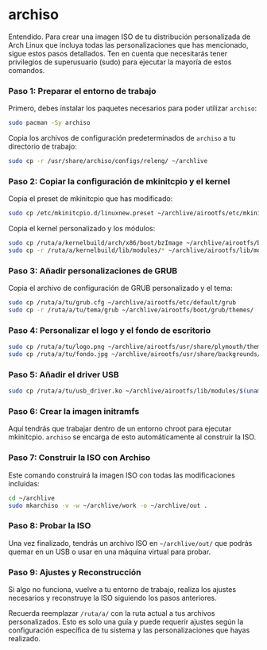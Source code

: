 # archiso

Entendido. Para crear una imagen ISO de tu distribución personalizada de Arch Linux que incluya todas las personalizaciones que has mencionado, sigue estos pasos detallados. Ten en cuenta que necesitarás tener privilegios de superusuario (sudo) para ejecutar la mayoría de estos comandos.

### Paso 1: Preparar el entorno de trabajo

Primero, debes instalar los paquetes necesarios para poder utilizar `archiso`:

```bash
sudo pacman -Sy archiso
```

Copia los archivos de configuración predeterminados de `archiso` a tu directorio de trabajo:

```bash
sudo cp -r /usr/share/archiso/configs/releng/ ~/archlive
```

### Paso 2: Copiar la configuración de mkinitcpio y el kernel

Copia el preset de mkinitcpio que has modificado:

```bash
sudo cp /etc/mkinitcpio.d/linuxnew.preset ~/archlive/airootfs/etc/mkinitcpio.d/
```

Copia el kernel personalizado y los módulos:

```bash
sudo cp /ruta/a/kernelbuild/arch/x86/boot/bzImage ~/archlive/airootfs/boot/vmlinuz-linuxnew
sudo cp -r /ruta/a/kernelbuild/lib/modules/* ~/archlive/airootfs/lib/modules/
```

### Paso 3: Añadir personalizaciones de GRUB

Copia el archivo de configuración de GRUB personalizado y el tema:

```bash
sudo cp /ruta/a/tu/grub.cfg ~/archlive/airootfs/etc/default/grub
sudo cp -r /ruta/a/tu/tema/grub ~/archlive/airootfs/boot/grub/themes/
```

### Paso 4: Personalizar el logo y el fondo de escritorio

```bash
sudo cp /ruta/a/tu/logo.png ~/archlive/airootfs/usr/share/plymouth/themes/spinfinity/header-image.png
sudo cp /ruta/a/tu/fondo.jpg ~/archlive/airootfs/usr/share/backgrounds/
```

### Paso 5: Añadir el driver USB

```bash
sudo cp /ruta/a/tu/usb_driver.ko ~/archlive/airootfs/lib/modules/$(uname -r)/kernel/drivers/usb/
```

### Paso 6: Crear la imagen initramfs

Aquí tendrás que trabajar dentro de un entorno chroot para ejecutar mkinitcpio. `archiso` se encarga de esto automáticamente al construir la ISO.

### Paso 7: Construir la ISO con Archiso

Este comando construirá la imagen ISO con todas las modificaciones incluidas:

```bash
cd ~/archlive
sudo mkarchiso -v -w ~/archlive/work -o ~/archlive/out .
```

### Paso 8: Probar la ISO

Una vez finalizado, tendrás un archivo ISO en `~/archlive/out/` que podrás quemar en un USB o usar en una máquina virtual para probar.

### Paso 9: Ajustes y Reconstrucción

Si algo no funciona, vuelve a tu entorno de trabajo, realiza los ajustes necesarios y reconstruye la ISO siguiendo los pasos anteriores.

Recuerda reemplazar `/ruta/a/` con la ruta actual a tus archivos personalizados. Esto es solo una guía y puede requerir ajustes según la configuración específica de tu sistema y las personalizaciones que hayas realizado.
